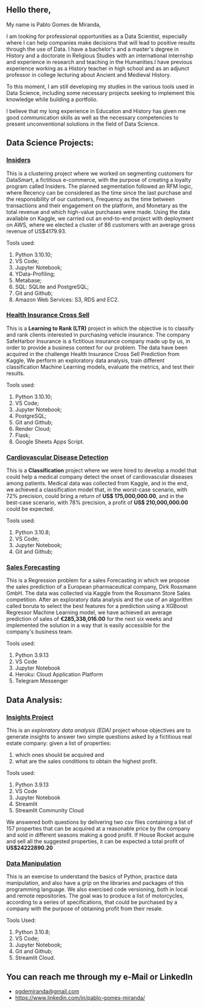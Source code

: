 ## Hello there,

My name is Pablo Gomes de Miranda, 

I am looking for professional opportunities as a Data Scientist, especially where I can help companies make decisions that will lead to positive results through the use of Data.
I have a bachelor's and a master's degree in History and a doctorate in Religious Studies with an international internship and experience in research and teaching in the Humanities.I have previous experience working as a History teacher in high school and as an adjunct professor in college lecturing about Ancient and Medieval History.

To this moment, I am still developing my studies in the various tools used in Data Science, including some necessary projects seeking to implement this knowledge while building a portfolio. 

I believe that my long experience in Education and History has given me good communication skills as well as the necessary competencies to present unconventional solutions in the field of Data Science.

## Data Science Projects:
### [Insiders](https://github.com/pgdemiranda/insiders)
This is a clustering project where we worked on segmenting customers for DataSmart, a fictitious e-commerce, with the purpose of creating a loyalty program called Insiders. The planned segmentation followed an RFM logic, where Recency can be considered as the time since the last purchase and the responsibility of our customers, Frequency as the time between transactions and their engagement on the platform, and Monetary as the total revenue and which high-value purchases were made. Using the data available on Kaggle, we carried out an end-to-end project with deployment on AWS, where we elected a cluster of 86 customers with an average gross revenue of US$4179.93.

Tools used:
1. Python 3.10.10;
2. VS Code;
3. Jupyter Notebook;
4. YData-Profiling;
5. Metabase;
6. SQL: SQLite and PostgreSQL;
7. Git and Github;
8. Amazon Web Services: S3, RDS and EC2.

### [Health Insurance Cross Sell](https://github.com/pgdemiranda/health_insurance-cs)
This is a **Learning to Rank (LTR)** project in which the objective is to classify and rank clients interested in purchasing vehicle insurance. The company SafeHarbor Insurance is a fictitious insurance company made up by us, in order to provide a business context for our problem. The data have been acquired in the challenge Health Insurance Cross Sell Prediction from Kaggle, We perform an exploratory data analysis, train different classification Machine Learning models, evaluate the metrics, and test their results.

Tools used:
1. Python 3.10.10;
2. VS Code;
3. Jupyter Notebook;
4. PostgreSQL;
5. Git and Github;
6. Render Cloud;
7. Flask;
8. Google Sheets Apps Script.

### [Cardiovascular Disease Detection](https://github.com/pgdemiranda/cardio_predictor)
This is a **Classification** project where we were hired to develop a model that could help a medical company detect the onset of cardiovascular diseases among patients. Medical data was collected from Kaggle, and in the end, we achieved a classification model that, in the worst-case scenario, with 72% precision, could bring a return of **US$ 175,000,000.00**, and in the best-case scenario, with 78% precision, a profit of **US$ 210,000,000.00** could be expected.

Tools used:
1. Python 3.10.8;
2. VS Code;
3. Jupyter Notebook;
4. Git and Github;

### [Sales Forecasting](https://github.com/pgdemiranda/rossmann-sales)
This is a Regression problem for a sales Forecasting in which we propose the sales prediction of a European pharmaceutical company, Dirk Rossmann GmbH. The data was collected via Kaggle from the Rossmann Store Sales competition. After an exploratory data analysis and the use of an algorithm called boruta to select the best features for a prediction using a XGBoost Regressor Machine Learning model, we have achieved an average prediction of sales of **€285,338,016.00** for the next six weeks and implemented the solution in a way that is easily accessible for the company's business team.

Tools used:
1. Python 3.9.13
2. VS Code
3. Jupyter Notebook
4. Heroku: Cloud Application Platform
5. Telegram Messenger

## Data Analysis:

### [Insights Project](https://github.com/pgdemiranda/house_rocket)
This is an *exploratory data analysis (EDA)* project whose objectives are to generate insights to answer two simple questions asked by 
a fictitious real estate company: given a list of properties:

1. which ones should be acquired and 
2. what are the sales conditions to obtain the highest profit.

Tools used:
1. Python 3.9.13
2. VS Code
3. Jupyter Notebook
4. Streamlit
5. Streamlit Community Cloud

We answered both questions by delivering two csv files containing a list of 157 properties that can be acquired at a reasonable price by the company and sold in different seasons making a good profit. If House Rocket acquire and sell all the suggested properties, it can be expected a total profit of **US$24222890.20**

### [Data Manipulation](https://github.com/pgdemiranda/data_motors)
This is an exercise to understand the basics of Python, practice data manipulation, and also have a grip on the libraries and packages of this programming language. We also exercised code versioning, both in local and remote repositories. The goal was to produce a list of motorcycles, according to a series of specifications, that could be purchased by a company with the purpose of obtaining profit from their resale.

Tools Used:
1. Python 3.10.8;
2. VS Code;
3. Jupyter Notebook;
4. Git and Github;
5. Streamlit Cloud.

## You can reach me through my e-Mail or LinkedIn
- pgdemiranda@gmail.com
- https://www.linkedin.com/in/pablo-gomes-miranda/
